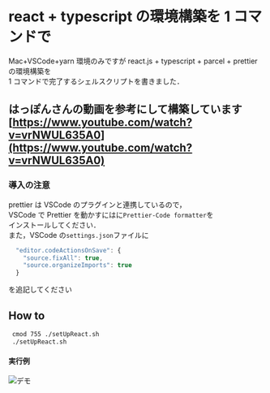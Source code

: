 # react + typescript の環境構築を 1 コマンドで

Mac+VSCode+yarn 環境のみですが react.js + typescript + parcel + prettier の環境構築を  
1 コマンドで完了するシェルスクリプトを書きました．

## はっぽんさんの動画を参考にして構築しています[https://www.youtube.com/watch?v=vrNWUL635A0](https://www.youtube.com/watch?v=vrNWUL635A0)

### 導入の注意

prettier は VSCode のプラグインと連携しているので，  
VSCode で Prettier を動かすにはに`Prettier-Code formatter`を  
インストールしてください．  
また，VSCode の`settings.json`ファイルに

```Javascript
  "editor.codeActionsOnSave": {
    "source.fixAll": true,
    "source.organizeImports": true
  }
```

を追記してください

## How to

```Bash
 cmod 755 ./setUpReact.sh
 ./setUpReact.sh
```

#### 実行例

![デモ]()

